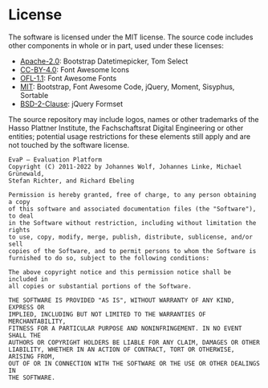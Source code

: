 # License

The software is licensed under the MIT license. The source code includes other
components in whole or in part, used under these licenses:
* [Apache-2.0](https://www.apache.org/licenses/LICENSE-2.0): Bootstrap Datetimepicker, Tom Select
* [CC-BY-4.0](https://creativecommons.org/licenses/by/4.0/legalcode): Font Awesome Icons
* [OFL-1.1](https://scripts.sil.org/OFL): Font Awesome Fonts
* [MIT](https://opensource.org/licenses/MIT): Bootstrap, Font Awesome Code, jQuery, Moment, Sisyphus, Sortable
* [BSD-2-Clause](https://opensource.org/licenses/bsd-license.php): jQuery Formset

The source repository may include logos, names or other trademarks of the
Hasso Plattner Institute, the Fachschaftsrat Digital Engineering or other
entities; potential usage restrictions for these elements still apply and are
not touched by the software license.

```
EvaP – Evaluation Platform
Copyright (C) 2011-2022 by Johannes Wolf, Johannes Linke, Michael Grünewald,
Stefan Richter, and Richard Ebeling

Permission is hereby granted, free of charge, to any person obtaining a copy
of this software and associated documentation files (the "Software"), to deal
in the Software without restriction, including without limitation the rights
to use, copy, modify, merge, publish, distribute, sublicense, and/or sell
copies of the Software, and to permit persons to whom the Software is
furnished to do so, subject to the following conditions:

The above copyright notice and this permission notice shall be included in
all copies or substantial portions of the Software.

THE SOFTWARE IS PROVIDED "AS IS", WITHOUT WARRANTY OF ANY KIND, EXPRESS OR
IMPLIED, INCLUDING BUT NOT LIMITED TO THE WARRANTIES OF MERCHANTABILITY,
FITNESS FOR A PARTICULAR PURPOSE AND NONINFRINGEMENT. IN NO EVENT SHALL THE
AUTHORS OR COPYRIGHT HOLDERS BE LIABLE FOR ANY CLAIM, DAMAGES OR OTHER
LIABILITY, WHETHER IN AN ACTION OF CONTRACT, TORT OR OTHERWISE, ARISING FROM,
OUT OF OR IN CONNECTION WITH THE SOFTWARE OR THE USE OR OTHER DEALINGS IN
THE SOFTWARE.
```
